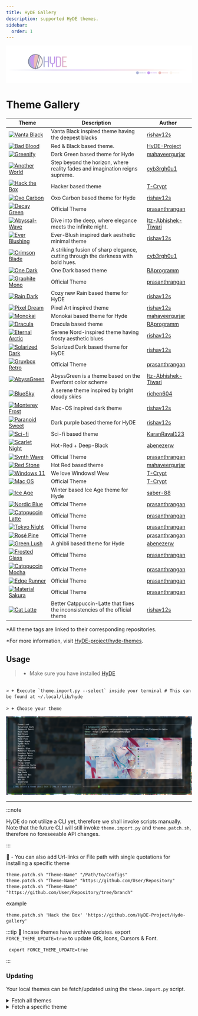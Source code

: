 ```yaml
---
title: HyDE Gallery
description: supported HyDE themes.
sidebar:
  order: 1
---
```


<div align = center><img src="https://raw.githubusercontent.com/prasanthrangan/hyprdots/main/Source/assets/hyde_banner.png"><br></div>

# Theme Gallery

<!-- TABLE_START -->

| Theme                                                                                                                                                                 | Description                                                                       | Author                                                        |
| --------------------------------------------------------------------------------------------------------------------------------------------------------------------- | --------------------------------------------------------------------------------- | ------------------------------------------------------------- |
| [![Vanta Black](https://placehold.co/180x50/000000/FFFFFF?text=Vanta+Black&font=Oswald)](https://github.com/rishav12s/Vanta-Black)                                    | Vanta Black inspired theme having the deepest blacks                              | [rishav12s](https://github.com/rishav12s)                     |
| [![Bad Blood](https://placehold.co/180x50/030000/DF1010?text=Bad+Blood&font=Oswald)](https://github.com/HyDE-Project/hyde-gallery/tree/Bad-Blood)                     | Red & Black based theme.                                                          | [HyDE-Project](https://github.com/HyDE-Project)               |
| [![Greenify](https://placehold.co/180x50/0e120f/295233?text=Greenify&font=Oswald)](https://github.com/mahaveergurjar/Theme-Gallery/tree/Greenify)                     | Dark Green based theme for Hyde                                                   | [mahaveergurjar](https://github.com/mahaveergurjar)           |
| [![Another World](https://placehold.co/180x50/11111B/6AA9C9?text=Another+World&font=Oswald)](https://github.com/cyb3rgh0u1/Another-World)                             | Step beyond the horizon, where reality fades and imagination reigns supreme.      | [cyb3rgh0u1](https://github.com/cyb3rgh0u1)                   |
| [![Hack the Box](https://placehold.co/180x50/061234/50AA09?text=Hack+the+Box&font=Oswald)](https://github.com/HyDE-Project/hyde-gallery/tree/Hack-the-Box)            | Hacker based theme                                                                | [T-Crypt](https://github.com/T-Crypt)                         |
| [![Oxo Carbon](https://placehold.co/180x50/161616/EE5396?text=Oxo+Carbon&font=Oswald)](https://github.com/rishav12s/Oxo-Carbon)                                       | Oxo Carbon based theme for Hyde                                                   | [rishav12s](https://github.com/rishav12s)                     |
| [![Decay Green](https://placehold.co/180x50/14161E/95D3AF?text=Decay+Green&font=Oswald)](https://github.com/HyDE-Project/hyde-themes/tree/Decay-Green)                | Official Theme                                                                    | [prasanthrangan](https://github.com/prasanthrangan)           |
| [![Abyssal-Wave](https://placehold.co/180x50/16161D/C8C093?text=Abyssal-Wave&font=Oswald)](https://github.com/Itz-Abhishek-Tiwari/Abyssal-Wave)                       | Dive into the deep, where elegance meets the infinite night.                      | [Itz-Abhishek-Tiwari](https://github.com/Itz-Abhishek-Tiwari) |
| [![Ever Blushing](https://placehold.co/180x50/141b1e/67b0e8?text=Ever+Blushing&font=Oswald)](https://github.com/rishav12s/Ever-Blushing)                              | Ever-Blush inspired dark aesthetic minimal theme                                  | [rishav12s](https://github.com/rishav12s)                     |
| [![Crimson Blade](https://placehold.co/180x50/082451/D32D6B?text=Crimson+Blade&font=Oswald)](https://github.com/cyb3rgh0u1/Crimson-Blade)                             | A striking fusion of sharp elegance, cutting through the darkness with bold hues. | [cyb3rgh0u1](https://github.com/cyb3rgh0u1)                   |
| [![One Dark](https://placehold.co/180x50/1E212B/5B6B76?text=One+Dark&font=Oswald)](https://github.com/RAprogramm/HyDe-Themes/tree/One-Dark)                           | One Dark based theme                                                              | [RAprogramm](https://github.com/RAprogramm)                   |
| [![Graphite Mono](https://placehold.co/180x50/222222/D9D9D9?text=Graphite+Mono&font=Oswald)](https://github.com/HyDE-Project/hyde-themes/tree/Graphite-Mono)          | Official Theme                                                                    | [prasanthrangan](https://github.com/prasanthrangan)           |
| [![Rain Dark](https://placehold.co/180x50/1E2233/822195?text=Rain+Dark&font=Oswald)](https://github.com/rishav12s/Rain-Dark)                                          | Cozy new Rain based theme for HyDE                                                | [rishav12s](https://github.com/rishav12s)                     |
| [![Pixel Dream](https://placehold.co/180x50/282828/EBDDB2?text=Pixel+Dream&font=Oswald)](https://github.com/rishav12s/Pixel-Dream)                                    | Pixel Art inspired theme                                                          | [rishav12s](https://github.com/rishav12s)                     |
| [![Monokai](https://placehold.co/180x50/2d2a2e/f92672?text=Monokai&font=Oswald)](https://github.com/mahaveergurjar/Theme-Gallery/tree/Monokai)                        | Monokai based theme for Hyde                                                      | [mahaveergurjar](https://github.com/mahaveergurjar)           |
| [![Dracula](https://placehold.co/180x50/2B2E3B/607988?text=Dracula&font=Oswald)](https://github.com/RAprogramm/HyDe-Themes/tree/Dracula)                              | Dracula based theme                                                               | [RAprogramm](https://github.com/RAprogramm)                   |
| [![Eternal Arctic](https://placehold.co/180x50/2E3440/88C0D0?text=Eternal+Arctic&font=Oswald)](https://github.com/rishav12s/Eternal-Arctic)                           | Serene Nord-inspired theme having frosty aesthetic blues                          | [rishav12s](https://github.com/rishav12s)                     |
| [![Solarized Dark](https://placehold.co/180x50/044655/259E9C?text=Solarized+Dark&font=Oswald)](https://github.com/rishav12s/Solarized-Dark)                           | Solarized Dark based theme for HyDE                                               | [rishav12s](https://github.com/rishav12s)                     |
| [![Gruvbox Retro](https://placehold.co/180x50/353842/ADAE89?text=Gruvbox+Retro&font=Oswald)](https://github.com/HyDE-Project/hyde-themes/tree/Gruvbox-Retro)          | Official Theme                                                                    | [prasanthrangan](https://github.com/prasanthrangan)           |
| [![AbyssGreen](https://placehold.co/180x50/373C3F/83B38E?text=AbyssGreen&font=Oswald)](https://github.com/Itz-Abhishek-Tiwari/AbyssGreen)                             | AbyssGreen is a theme based on the Everforst color scheme                         | [Itz-Abhishek-Tiwari](https://github.com/Itz-Abhishek-Tiwari) |
| [![BlueSky](https://placehold.co/180x50/294052/AACBF0?text=BlueSky&font=Oswald)](https://github.com/richen604/BlueSky)                                                | A serene theme inspired by bright cloudy skies                                    | [richen604](https://github.com/richen604)                     |
| [![Monterey Frost](https://placehold.co/180x50/3B4252/D8DEE9?text=Monterey+Frost&font=Oswald)](https://github.com/rishav12s/Monterey-Frost)                           | Mac-OS inspired dark theme                                                        | [rishav12s](https://github.com/rishav12s)                     |
| [![Paranoid Sweet](https://placehold.co/180x50/821595/51ABAB?text=Paranoid+Sweet&font=Oswald)](https://github.com/rishav12s/Paranoid-Sweet)                           | Dark purple based theme for HyDE                                                  | [rishav12s](https://github.com/rishav12s)                     |
| [![Sci-fi](https://placehold.co/180x50/0D55B2/249CB6?text=Sci-fi&font=Oswald)](https://github.com/KaranRaval123/Sci-fi)                                               | Sci-fi based theme                                                                | [KaranRaval123](https://github.com/KaranRaval123)             |
| [![Scarlet Night](https://placehold.co/180x50/FF0000/0A0A0A?text=Scarlet+Night&font=Oswald)](https://github.com/abenezerw/Scarlet-Night)                              | Hot-Red + Deep-Black                                                              | [abenezerw](https://github.com/abenezerw)                     |
| [![Synth Wave](https://placehold.co/180x50/495495/ff7edb?text=Synth+Wave&font=Oswald)](https://github.com/HyDE-Project/hyde-themes/tree/Synth-Wave)                   | Official Theme                                                                    | [prasanthrangan](https://github.com/prasanthrangan)           |
| [![Red Stone](https://placehold.co/180x50/7E5655/C94342?text=Red+Stone&font=Oswald)](https://github.com/mahaveergurjar/Theme-Gallery/tree/Red_Stone)                  | Hot Red based theme                                                               | [mahaveergurjar](https://github.com/mahaveergurjar)           |
| [![Windows 11](https://placehold.co/180x50/277AE6/D2DCFD?text=Windows+11&font=Oswald)](https://github.com/HyDE-Project/hyde-gallery/tree/Windows-11)                  | We love Windows! Wew                                                              | [T-Crypt](https://github.com/T-Crypt)                         |
| [![Mac OS](https://placehold.co/180x50/857990/B9D7EA?text=Mac+OS&font=Oswald)](https://github.com/HyDE-Project/hyde-gallery/tree/Mac-Os)                              | Official Theme                                                                    | [T-Crypt](https://github.com/T-Crypt)                         |
| [![Ice Age](https://placehold.co/180x50/00c1e4cc/0E2840B3?text=Ice+Age&font=Oswald)](https://github.com/saber-88/Ice-Age)                                             | Winter based Ice Age theme for Hyde                                               | [saber-88](https://github.com/saber-88)                       |
| [![Nordic Blue](https://placehold.co/180x50/7B98B8/CAD7E1?text=Nordic+Blue&font=Oswald)](https://github.com/HyDE-Project/hyde-themes/tree/Nordic-Blue)                | Official Theme                                                                    | [prasanthrangan](https://github.com/prasanthrangan)           |
| [![Catppuccin Latte](https://placehold.co/180x50/dd7878/eff1f5?text=Catppuccin+Latte&font=Oswald)](https://github.com/HyDE-Project/hyde-themes/tree/Catppuccin-Latte) | Official Theme                                                                    | [prasanthrangan](https://github.com/prasanthrangan)           |
| [![Tokyo Night](https://placehold.co/180x50/7aa2f7/24283b?text=Tokyo+Night&font=Oswald)](https://github.com/HyDE-Project/hyde-themes/tree/Tokyo-Night)                | Official Theme                                                                    | [prasanthrangan](https://github.com/prasanthrangan)           |
| [![Rosé Pine](https://placehold.co/180x50/c4a7e7/191724?text=Rosé+Pine&font=Oswald)](https://github.com/HyDE-Project/hyde-themes/tree/Rose-Pine)                      | Official Theme                                                                    | [prasanthrangan](https://github.com/prasanthrangan)           |
| [![Green Lush](https://placehold.co/180x50/89E574/153550?text=Green+Lush&font=Oswald)](https://github.com/abenezerw/Green-Lush)                                       | A ghibli based theme for Hyde                                                     | [abenezerw](https://github.com/abenezerw)                     |
| [![Frosted Glass](https://placehold.co/180x50/7ed6ff/1e4c84?text=Frosted+Glass&font=Oswald)](https://github.com/HyDE-Project/hyde-themes/tree/Frosted-Glass)          | Official Theme                                                                    | [prasanthrangan](https://github.com/prasanthrangan)           |
| [![Catppuccin Mocha](https://placehold.co/180x50/b4befe/11111b?text=Catppuccin+Mocha&font=Oswald)](https://github.com/HyDE-Project/hyde-themes/tree/Catppuccin-Mocha) | Official Theme                                                                    | [prasanthrangan](https://github.com/prasanthrangan)           |
| [![Edge Runner](https://placehold.co/180x50/fada16/000000?text=Edge+Runner&font=Oswald)](https://github.com/HyDE-Project/hyde-themes/tree/Edge-Runner)                | Official Theme                                                                    | [prasanthrangan](https://github.com/prasanthrangan)           |
| [![Material Sakura](https://placehold.co/180x50/f2e9e1/b4637a?text=Material+Sakura&font=Oswald)](https://github.com/HyDE-Project/hyde-themes/tree/Material-Sakura)    | Official Theme                                                                    | [prasanthrangan](https://github.com/prasanthrangan)           |
| [![Cat Latte](https://placehold.co/180x50/EFF1F5/DD7878?text=Cat+Latte&font=Oswald)](https://github.com/rishav12s/Cat-Latte)                                          | Better Catppuccin-Latte that fixes the inconsistencies of the official theme      | [rishav12s](https://github.com/rishav12s)                     |

<!-- TABLE_END -->

\*All theme tags are linked to their corresponding repositories.

\*For more information, visit [HyDE-project/hyde-themes](https://github.com/HyDE-project/hyde-themes).

## Usage

> - Make sure you have installed [HyDE](https://github.com/HyDE-project/hyde)

```shell

> + Execute `theme.import.py --select` inside your terminal # This can be found at ~/.local/lib/hyde

> + Choose your theme
```

![image](https://raw.githubusercontent.com/HyDE-Project/hyde-gallery/43e6cce54698f24842ae2fbb7b80e79556a21e02/assets/HydeThemes.png)

---

:::note

HyDE do not utilize a CLI yet, therefore we shall invoke scripts manually. Note that the future CLI will still invoke `theme.import.py` and `theme.patch.sh`, therefore no foreseeable API changes.

:::

📢 - You can also add Url-links or File path with single quotations for installing a specific theme

```shell
theme.patch.sh "Theme-Name" "/Path/to/Configs"
theme.patch.sh "Theme-Name" "https://github.com/User/Repository"
theme.patch.sh "Theme-Name" "https://github.com/User/Repository/tree/branch"
```

example

```shell
theme.patch.sh 'Hack the Box' 'https://github.com/HyDE-Project/Hyde-gallery'
```

:::tip
📢 Incase themes have archive updates. export `FORCE_THEME_UPDATE=true` to update Gtk, Icons, Cursors & Font.

```shell
 export FORCE_THEME_UPDATE=true
```

:::

### Updating

Your local themes can be fetch/updated using the `theme.import.py` script.

<details>
<summary>Fetch all themes</summary>
 This command updates all the themes that are located in `xdg_config/hyde/themes/` that are listed in the [HyDe-gallery](#theme-gallery)

```bash
theme.import.py --fetch all
```

</details>

<details>
<summary>Fetch a specific theme</summary>
 This command updates a specific theme that is located in `xdg_config/hyde/themes/` that are listed in the [HyDe-gallery](#theme-gallery)

```bash
theme.import.py --fetch "Theme-Name"
```

</details>
